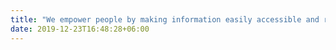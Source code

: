 ```yaml
---
title: "We empower people by making information easily accessible and removing the friction in civic participation."
date: 2019-12-23T16:48:28+06:00
---
```

